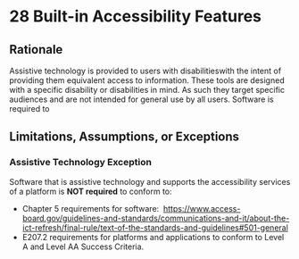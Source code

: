 # 28 Built-in Accessibility Features
## Rationale
Assistive technology is provided to users with disabilitieswith the intent of providing them equivalent access to information. These tools are designed with a specific disability or disabilities in mind. As such they target specific audiences and are not intended for general use by all users.
Software is required to 
## Limitations, Assumptions, or Exceptions
### 
### Assistive Technology Exception
Software that is assistive technology and supports the accessibility services of a platform is **NOT required** to conform to: 
* Chapter 5 requirements for software:  https://www.access-board.gov/guidelines-and-standards/communications-and-it/about-the-ict-refresh/final-rule/text-of-the-standards-and-guidelines#501-general
* E207.2 requirements for platforms and applications to conform to Level A and Level AA Success Criteria.

